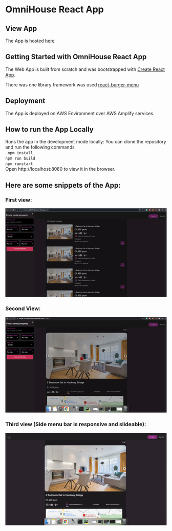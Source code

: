 # OmniHouse React App

## View App
The App is hosted [here](https://master.d203f6lujkklyj.amplifyapp.com/)


## Getting Started with OmniHouse React App

The Web App is built from scratch and was bootstrapped with [Create React App](https://github.com/facebook/create-react-app).

There was one library framework was used [react-burger-menu](https://www.npmjs.com/package/react-burger-menu)

## Deployment
The App is deployed on AWS Environment over AWS Amplify services.


## How to run the App Locally

Runs the app in the development mode locally:
You can clone the repository and run the following commands \
` npm install` \
`npm run build`\
`npm runstart` \
Open http://localhost:8080 to view it in the browser.

## Here are some snippets of the App:
### First view:
![](https://github.com/manjunegi/Omnihouse-React-Project/blob/master/images/Image1.png)
### Second View:
![](https://github.com/manjunegi/Omnihouse-React-Project/blob/master/images/Image2.png)
### Third view (Side menu bar is responsive and slideable):
![](https://github.com/manjunegi/Omnihouse-React-Project/blob/master/images/Image3.png)
